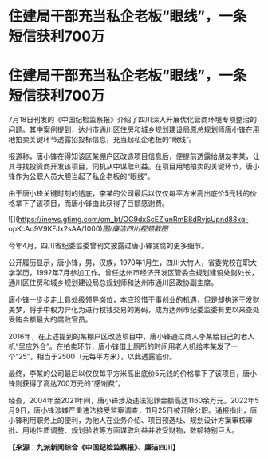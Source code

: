 # 住建局干部充当私企老板“眼线”，一条短信获利700万

# 住建局干部充当私企老板“眼线”，一条短信获利700万

7月18日刊发的《中国纪检监察报》介绍了四川深入开展优化营商环境专项整治的问题。其中案例提到，达州市通川区住房和城乡规划建设局原总规划师唐小锋在用地拍卖关键环节透露招投标信息，充当起私企老板的“眼线”。

报道称，唐小锋在得知该区某棚户区改造项目信息后，便提前透露给朋友李某，让其寻找投资商开发该项目，伺机从中谋取利益。在项目用地拍卖的关键环节，唐小锋作为公职人员大胆当起了私企老板的“眼线”。

由于唐小锋关键时刻的透底，李某的公司最后以仅仅每平方米高出底价5元钱的价格拿下了该项目，而唐小锋由此获得了巨额感谢费。

![](https://inews.gtimg.com/om_bt/OG9dxScEZlunRmB8dRvjsUpnd88xq-
opKcAq9V9KFJx2sAA/1000)_图/廉洁四川视频截图_

今年4月，四川省纪委监委曾刊文披露过唐小锋贪腐的更多细节。

公开履历显示，唐小锋，男，汉族，1970年1月生，四川大竹人，省委党校在职大学学历，1992年7月参加工作。曾任达州市经济开发区管委会规划建设处副处长，通川区住房和城乡规划建设局总规划师和达州市通川区政协副主席。

唐小锋一步步走上县处级领导岗位，本应珍惜干事创业的机遇，但是却执迷于发财美梦，将手中权力异化为进行权钱交易的筹码，成为达州市纪委监委有史以来查处受贿金额最大的腐败官员。

2016年，在上述提到的某棚户区改造项目中，唐小锋通过商人李某给自己的老人机“里应外合”。在拍卖环节，唐小锋借上厕所的时间用老人机给李某发了一个“25”，相当于2500（元每平方米），以此透露底价。

最终，李某的公司最后以仅仅每平方米高出底价5元钱的价格拿下了该项目，唐小锋则获得了高达700万元的“感谢费”。

经查，2004年至2021年间，唐小锋涉及违法犯罪金额高达1160余万元。2022年5月9日，唐小锋涉嫌严重违法接受监察调查，11月25日被开除公职。通报指出，唐小锋利用职务上的便利，为他人在业务介绍、项目预选址、规划设计方案审核审批、用地性质调整、规划验收等方面谋取利益并收受财物，数额特别巨大。

**【来源：九派新闻综合《中国纪检监察报》、廉洁四川】**

